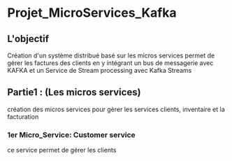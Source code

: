 # Projet_MicroServices_Kafka

## L'objectif

Création d'un système  distribué basé sur les micros services permet de gérer les factures des clients en y intégrant un bus de messagerie avec KAFKA et un Service de Stream processing avec Kafka Streams

## Partie1 : (Les micros services)

création des micros services pour gèrer les services clients, inventaire et la facturation  

### 1er Micro_Service: Customer service

ce service permet de gérer les clients
